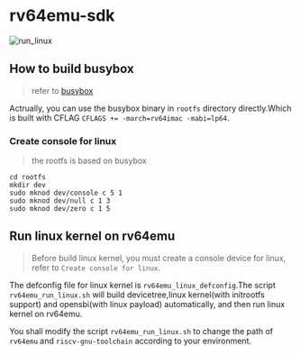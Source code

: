 # rv64emu-sdk

![run_linux](https://cdn.jsdelivr.net/gh/leesum1/doc/img/leesum1.gif)


## How to build busybox
> refer to [busybox](https://busybox.net)


Actrually, you can use the busybox binary in `rootfs` directory directly.Which is built with CFLAG `CFLAGS += -march=rv64imac -mabi=lp64`.

### Create console for linux
> the rootfs is based on busybox
```shell
cd rootfs
mkdir dev
sudo mknod dev/console c 5 1
sudo mknod dev/null c 1 3
sudo mknod dev/zero c 1 5
```

## Run linux kernel on rv64emu
> Before build linux kernel, you must create a console device for linux, refer to `Create console for linux`.


The defconfig file for linux kernel is `rv64emu_linux_defconfig`.The script `rv64emu_run_linux.sh` will build devicetree,linux kernel(with initrootfs support) and opensbi(with linux payload) automatically, and then run linux kernel on rv64emu.

You shall modify the script `rv64emu_run_linux.sh` to change the path of `rv64emu` and `riscv-gnu-toolchain` according to your environment.





